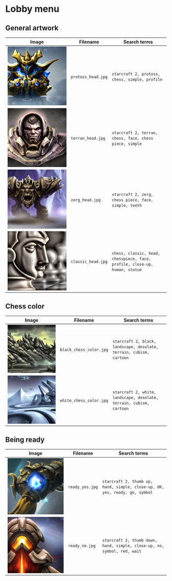 # Lobby menu

## General artwork

<!-- markdownlint-disable MD013 --><!-- Tables cannot be split up over lines, hence will break 80 characters per line -->

Image                                   |Filename             |Search terms
----------------------------------------|---------------------|---------------------------------------------------------------------
![General artwork](protoss_head.jpg)    |`protoss_head.jpg`   |`starcraft 2, protoss, chess, simple, profile`
![General artwork](terran_head.jpg)     |`terran_head.jpg`    |`starcraft 2, terran, chess, face, chess piece, simple`
![General artwork](zerg_head.jpg)       |`zerg_head.jpg`      |`starcraft 2, zerg, chess piece, face, simple, teeth`
![General artwork](classic_head.jpg)    |`classic_head.jpg`   |`chess, classic, head, chesspiece, face, profile, close-up, human, statue`

<!-- markdownlint-enable MD013 -->

## Chess color

<!-- markdownlint-disable MD013 --><!-- Tables cannot be split up over lines, hence will break 80 characters per line -->

Image                                |Filename               |Search terms
-------------------------------------|-----------------------|---------------------------------------------------------------------
![Chess color](black_chess_color.jpg)|`black_chess_color.jpg`|`starcraft 2, black, landscape, desolate, terrain, cubism, cartoon`
![Chess color](white_chess_color.jpg)|`white_chess_color.jpg`|`starcraft 2, white, landscape, desolate, terrain, cubism, cartoon`

<!-- markdownlint-enable MD013 -->


## Being ready

<!-- markdownlint-disable MD013 --><!-- Tables cannot be split up over lines, hence will break 80 characters per line -->

Image                          |Filename                   |Search terms
-------------------------------|---------------------------|---------------------------------------------------------------------
![Being ready](ready_yes.jpg)  |`ready_yes.jpg`            |`starcraft 2, thumb up, hand, simple, close-up, OK, yes, ready, go, symbol`
![Being ready](ready_no.jpg)   |`ready_no.jpg`             |`starcraft 2, thumb down, hand, simple, close-up, no, symbol, red, wait`

<!-- markdownlint-enable MD013 -->
